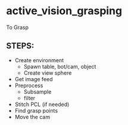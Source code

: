 # active_vision_grasping
To Grasp

## STEPS:
  * Create environment
    * Spawn table, bot/cam, object
    * Create view sphere
  * Get image feed
  * Preprocess
    * Subsample
    * filter
  * Stitch PCL (if needed)
  * Find grasp points
  * Move the cam
